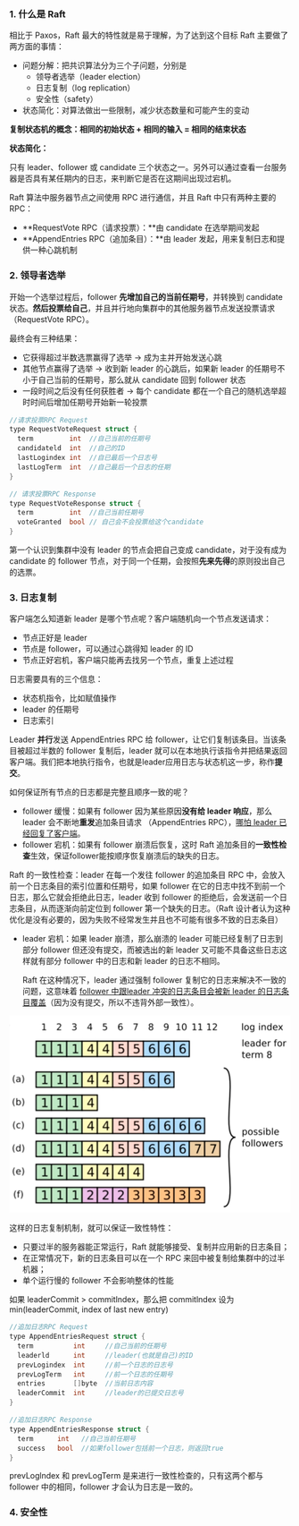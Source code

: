 ### 1. 什么是 Raft
相比于 Paxos，Raft 最大的特性就是易于理解，为了达到这个目标 Raft 主要做了两方面的事情：

- 问题分解：把共识算法分为三个子问题，分别是
  - 领导者选举（leader election）
  - 日志复制（log replication）
  - 安全性（safety）
- 状态简化：对算法做出一些限制，减少状态数量和可能产生的变动

**复制状态机的概念：相同的初始状态 + 相同的输入 = 相同的结束状态**

**状态简化：**

只有 leader、follower 或 candidate 三个状态之一。另外可以通过查看一台服务器是否具有某任期内的日志，来判断它是否在这期间出现过宕机。

Raft 算法中服务器节点之间使用 RPC 进行通信，并且 Raft 中只有两种主要的 RPC：

- **RequestVote RPC（请求投票）：**由 candidate 在选举期间发起
- **AppendEntries RPC（追加条目）：**由 leader 发起，用来复制日志和提供一种心跳机制

### 2. 领导者选举

开始一个选举过程后，follower **先增加自己的当前任期号**，并转换到 candidate 状态。**然后投票给自己**，并且并行地向集群中的其他服务器节点发送投票请求（RequestVote RPC）。

最终会有三种结果：

- 它获得超过半数选票赢得了选举 -> 成为主并开始发送心跳
- 其他节点赢得了选举 -> 收到新 leader 的心跳后，如果新 leader 的任期号不小于自己当前的任期号，那么就从 candidate 回到 follower 状态
- 一段时间之后没有任何获胜者 -> 每个 candidate 都在一个自己的随机选举超时时间后增加任期号开始新一轮投票

```c
//请求投票RPC Request
type RequestVoteRequest struct {
  term         int  //自己当前的任期号
  candidateld  int  //自己的ID
  lastLogindex int  //自已最后一个日志号
  lastLogTerm  int  //自己最后一个日志的任期
}
```

```c
// 请求投票RPC Response
type RequestVoteResponse struct {
  term         int  //自己当前任期号
  voteGranted  bool // 自己会不会投票给这个candidate
}
```

第一个认识到集群中没有 leader 的节点会把自己变成 candidate，对于没有成为 candidate 的 follower 节点，对于同一个任期，会按照**先来先得**的原则投出自己的选票。

### 3. 日志复制

客户端怎么知道新 leader 是哪个节点呢？客户端随机向一个节点发送请求：

- 节点正好是 leader
- 节点是 follower，可以通过心跳得知 leader 的 ID
- 节点正好宕机，客户端只能再去找另一个节点，重复上述过程

日志需要具有的三个信息：

- 状态机指令，比如赋值操作
- leader 的任期号
- 日志索引

Leader **并行**发送 AppendEntries RPC 给 follower，让它们复制该条目。当该条目被超过半数的 follower 复制后，leader 就可以在本地执行该指令并把结果返回客户端。我们把本地执行指令，也就是leader应用日志与状态机这一步，称作**提交**。

如何保证所有节点的日志都是完整且顺序一致的呢？

- follower 缓慢：如果有 follower 因为某些原因**没有给 leader 响应**，那么 leader 会不断地**重发**追加条目请求 （AppendEntries RPC），<u>哪怕 leader 已经回复了客户端</u>。
- follower 宕机：如果有 follower 崩溃后恢复，这时 Raft 追加条目的**一致性检查**生效，保证follower能按顺序恢复崩溃后的缺失的日志。

Raft 的一致性检查：leader 在每一个发往 follower 的追加条目 RPC 中，会放入前一个日志条目的索引位置和任期号，如果 follower 在它的日志中找不到前一个日志，那么它就会拒绝此日志，leader 收到 follower 的拒绝后，会发送前一个日志条目，从而逐渐向前定位到 follower 第一个缺失的日志。（Raft 设计者认为这种优化是没有必要的，因为失败不经常发生并且也不可能有很多不致的日志条目）

- leader 宕机：如果 leader 崩溃，那么崩溃的 leader 可能已经复制了日志到部分 follower 但还没有提交，而被选出的新 leader 又可能不具备这些日志这样就有部分 follower 中的日志和新 leader 的日志不相同。

  Raft 在这种情况下，leader 通过强制 follower 复制它的日志来解决不一致的问题，这意味着 <u>follower 中跟leader 冲突的日志条目会被新 leader 的日志条目覆盖</u>（因为没有提交，所以不违背外部一致性）。

<center><img src="raft.png" style="zoom:60%"></center>

这样的日志复制机制，就可以保证一致性特性：

- 只要过半的服务器能正常运行，Raft 就能够接受、复制并应用新的日志条目；
- 在正常情况下，新的日志条目可以在一个 RPC 来回中被复制给集群中的过半机器；
- 单个运行慢的 follower 不会影响整体的性能

如果 leaderCommit > commitlndex，那么把 commitlndex 设为 min(leaderCommit, index of last new entry)

```c
//追加日志RPC Request
type AppendEntriesRequest struct {
  term          int     //自己当前的任期号
  leaderld      int     //leader(也就是自己)的ID
  prevLogindex  int     //前一个日志的日志号
  prevLogTerm   int     //前一个日志的任期号
  entries       []byte  //当前日志内容
  leaderCommit  int     //leader的已提交日志号
}
```

```c
//追加日志RPC Response
type AppendEntriesResponse struct {
  term      int   //自己当前任期号
  success   bool  //如果follower包括前一个日志，则返回true
}
```

prevLoglndex 和 prevLogTerm 是来进行一致性检查的，只有这两个都与 follower 中的相同，follower 才会认为日志是一致的。

### 4. 安全性

